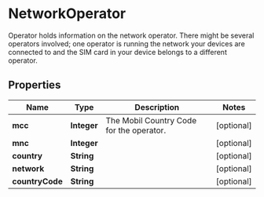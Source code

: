 

# NetworkOperator

Operator holds information on the network operator. There might be several operators involved; one operator is running the network your devices are connected to and the SIM card in your device belongs to a different operator.

## Properties

Name | Type | Description | Notes
------------ | ------------- | ------------- | -------------
**mcc** | **Integer** | The Mobil Country Code for the operator. |  [optional]
**mnc** | **Integer** |  |  [optional]
**country** | **String** |  |  [optional]
**network** | **String** |  |  [optional]
**countryCode** | **String** |  |  [optional]



